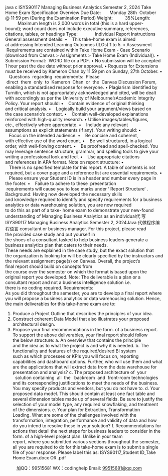 java c
ISYS90117 Managing Business Analytics 
Semester 2, 2024 
Take Home Exam Specification
Overview 
Due Date:       Monday 28th  October @ 11:59 pm (During the Examination Period)
Weight:          35%Length:           Maximum length is 2,000 words in total (this is a hard upper-bound); word count does not include executive summary, references, citations, tables, or headings
Type:              Individual Report
Instructions 
General assessment details: 
•    This take-home exam is aimed at addressing Intended Learning Outcomes (ILOs) 1 to 5.
• Assessment  Requirements are contained within Take Home Exam - Case Scenario (download from Canvas > Assignments > Take Home Exam (Individual)).
• Submission Format:  WORD file or a PDF.
• No submission will be accepted 1 hour past the due date without prior approval.
• Requests for Extensions must be received by Kameron Chan by 11.59 pm on Sunday, 27th October.
•    Questions  regarding  requirements:  Please  direct  them  only  to  Kameron  Chan  or  the  Canvas Discussion Forum, enabling a standardised response for everyone.
• Plagiarism identified by Turnitin, which is not appropriately acknowledged and cited, will be dealt with accordingly as per the University of Melbourne’sAcademic Integrity Policy. 
Your report should: 
•    Contain evidence of original thinking and critical analysis.
•    Logically build your argument/views based on the case scenario’s context.
•    Contain well-developed explanations reinforced with high-quality research.
• Utilise images/tables/figures, etc., effectively where appropriate.
•    Include any relevant assumptions as explicit statements (if any).
Your writing should: 
•    Focus on the intended audience.
•    Be concise and coherent, with effective use of the word count.
•    Be well structured, in a logical order, with well-flowing content.
•    Be proofread and spell-checked. You may leverage sentence structure, grammar, and spelling tools to give your writing a professional look and feel.
•    Use appropriate citations and references in APA format.
Note on report structure: 
•    There is no specified template for this report. A table of contents is not required, but a cover page and a reference list are essential requirements.
•    Please ensure your Student ID is in a header and number every page in the footer.
•    Failure to adhere to these  presentation  requirements will cause you to lose marks under ‘ Report Structure’ .
Background: Having now developed the necessary skills and knowledge required to identify and specify requirements for a business analytics or data warehousing solution, you are now required to do this as part of a take- home exam to demonstrate your new-found understanding of Managing Business Analytics as an individual代 写ISYS90117 Managing Business Analytics Semester 2, 2024Java
代做程序编程语言 consultant or business manager.
For this project, please read the provided case study and put yourself in the shoes of a consultant tasked to help business leaders generate a business analytics plan that caters to their needs.
These needs are explained in the case study, but the exact solution that the organization is looking for will be clearly specified by the instructors and the relevant assignment page(s) on Canvas.
Overall, the project’s final report should build on concepts from the course over the semester on which the format is based upon the original report you developed.
Note: The deliverable is a plan or a consultant report and not a business intelligence solution i.e. there is no coding required.
Requirements: 
As you did throughout the semester, you are to develop a final report where you will propose a business analytics or data warehousing solution.
Hence, the main deliverables for this take-home exam are to:
1. Produce a Project Outline that describes the principles of your idea.
2. Construct coherent Data Model that also illustrates your proposed architectural design.
3. Propose your final recommendations in the form. of a business report.
To support the above deliverables, your final report should follow the below structure:
a. An overview that contains the principle and the idea as to what the project is and why it is needed.
b. The functionality and features of the required/desired BI system such as which processes or KPIs you will focus on, reporting capabilities and dashboard options. Further, who will use them and what are the applications that will extract data from the data warehouse for presentation and analysis?
c. The proposed architecture of  your   solution containing  all  the   backroom  and  front-room technologies and its corresponding justifications to meet the needs of the business. You may specify products and vendors, but you do not have to.
d. Your proposed data model. This should contain at least one fact table and several dimension tables made up of several fields. Be sure to justify the selection of your model type, any required snowflaking, and treatment of the dimensions.
e. Your plan for Extraction, Transformation  Loading. What are some of the challenges involved with the transformation, integration, performance and validity of data and how do you intend to resolve these in your solution?
f. Recommendations for actions that detail the next steps for business leaders to consider in the form. of a high-level project plan.
Unlike in your team report, where you submitted various sections throughout the semester, all you are required to do for this take-home exam is to submit a single file of your response.
Please label this as: ISYS90117_Student ID_Take Home Exam.docx OR .pdf 

         
加QQ：99515681  WX：codinghelp  Email: 99515681@qq.com
